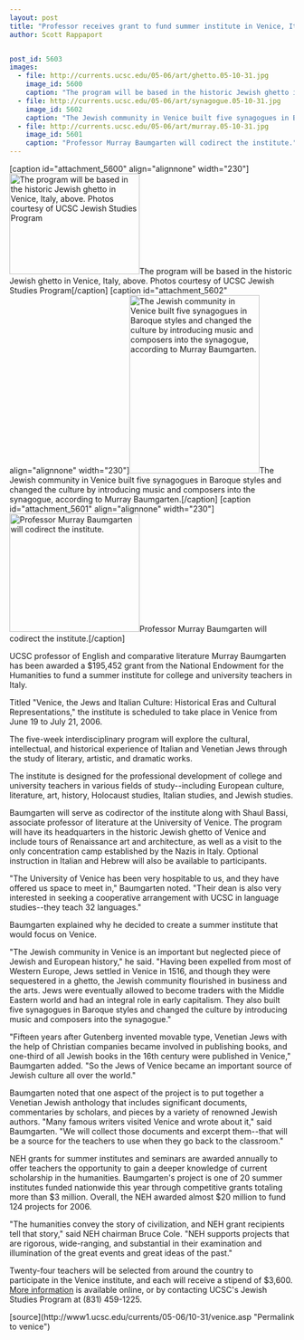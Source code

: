 ```yaml
---
layout: post
title: "Professor receives grant to fund summer institute in Venice, Italy"
author: Scott Rappaport


post_id: 5603
images:
  - file: http://currents.ucsc.edu/05-06/art/ghetto.05-10-31.jpg
    image_id: 5600
    caption: "The program will be based in the historic Jewish ghetto in Venice, Italy, above. Photos courtesy of UCSC Jewish Studies Program"
  - file: http://currents.ucsc.edu/05-06/art/synagogue.05-10-31.jpg
    image_id: 5602
    caption: "The Jewish community in Venice built five synagogues in Baroque styles and changed the culture by introducing music and composers into the synagogue, according to Murray Baumgarten."
  - file: http://currents.ucsc.edu/05-06/art/murray.05-10-31.jpg
    image_id: 5601
    caption: "Professor Murray Baumgarten will codirect the institute."
---
```


[caption id="attachment_5600" align="alignnone" width="230"]<a href="http://localhost/mysite/wp-content/uploads/2005/10/ghetto.05-10-31.jpg"><img class="size-full wp-image-5600" src="http://localhost/mysite/wp-content/uploads/2005/10/ghetto.05-10-31.jpg" alt="The program will be based in the historic Jewish ghetto in Venice, Italy, above. Photos courtesy of UCSC Jewish Studies Program" width="230" height="178" /></a>The program will be based in the historic Jewish ghetto in Venice, Italy, above. Photos courtesy of UCSC Jewish Studies Program[/caption]
[caption id="attachment_5602" align="alignnone" width="230"]<a href="http://localhost/mysite/wp-content/uploads/2005/10/synagogue.05-10-31.jpg"><img class="size-full wp-image-5602" src="http://localhost/mysite/wp-content/uploads/2005/10/synagogue.05-10-31.jpg" alt="The Jewish community in Venice built five synagogues in Baroque styles and changed the culture by introducing music and composers into the synagogue, according to Murray Baumgarten." width="230" height="315" /></a>The Jewish community in Venice built five synagogues in Baroque styles and changed the culture by introducing music and composers into the synagogue, according to Murray Baumgarten.[/caption]
[caption id="attachment_5601" align="alignnone" width="230"]<a href="http://localhost/mysite/wp-content/uploads/2005/10/murray.05-10-31.jpg"><img class="size-full wp-image-5601" src="http://localhost/mysite/wp-content/uploads/2005/10/murray.05-10-31.jpg" alt="Professor Murray Baumgarten will codirect the institute." width="230" height="209" /></a>Professor Murray Baumgarten will codirect the institute.[/caption]
<a name="content" id="content"></a>
<p>
  UCSC professor of English and comparative literature Murray Baumgarten has been awarded a $195,452 grant from the National Endowment for the Humanities to fund a summer institute for college and university teachers in Italy.
</p>
<p>
  Titled "Venice, the Jews and Italian Culture: Historical Eras and Cultural Representations," the institute is scheduled to take place in Venice from June 19 to July 21, 2006.
</p>
<p>
  The five-week interdisciplinary program will explore the cultural, intellectual, and historical experience of Italian and Venetian Jews through the study of literary, artistic, and dramatic works.
</p>
<p>
  The institute is designed for the professional development of college and university teachers in various fields of study--including European culture, literature, art, history, Holocaust studies, Italian studies, and Jewish studies.
</p>
<p>
  Baumgarten will serve as codirector of the institute along with Shaul Bassi, associate professor of literature at the University of Venice. The program will have its headquarters in the historic Jewish ghetto of Venice and include tours of Renaissance art and architecture, as well as a visit to the only concentration camp established by the Nazis in Italy. Optional instruction in Italian and Hebrew will also be available to participants.
</p>
<p>
  "The University of Venice has been very hospitable to us, and they have offered us space to meet in," Baumgarten noted. "Their dean is also very interested in seeking a cooperative arrangement with UCSC in language studies--they teach 32 languages."
</p>
<p>
  Baumgarten explained why he decided to create a summer institute that would focus on Venice.
</p>
<p>
  "The Jewish community in Venice is an important but neglected piece of Jewish and European history," he said. "Having been expelled from most of Western Europe, Jews settled in Venice in 1516, and though they were sequestered in a ghetto, the Jewish community flourished in business and the arts. Jews were eventually allowed to become traders with the Middle Eastern world and had an integral role in early capitalism. They also built five synagogues in Baroque styles and changed the culture by introducing music and composers into the synagogue."
</p>
<p>
  "Fifteen years after Gutenberg invented movable type, Venetian Jews with the help of Christian companies became involved in publishing books, and one-third of all Jewish books in the 16th century were published in Venice," Baumgarten added. "So the Jews of Venice became an important source of Jewish culture all over the world."
</p>
<p>
  Baumgarten noted that one aspect of the project is to put together a Venetian Jewish anthology that includes significant documents, commentaries by scholars, and pieces by a variety of renowned Jewish authors. "Many famous writers visited Venice and wrote about it," said Baumgarten. "We will collect those documents and excerpt them--that will be a source for the teachers to use when they go back to the classroom."
</p>
<p>
  NEH grants for summer institutes and seminars are awarded annually to offer teachers the opportunity to gain a deeper knowledge of current scholarship in the humanities. Baumgarten's project is one of 20 summer institutes funded nationwide this year through competitive grants totaling more than $3 million. Overall, the NEH awarded almost $20 million to fund 124 projects for 2006.
</p>
<p>
  "The humanities convey the story of civilization, and NEH grant recipients tell that story," said NEH chairman Bruce Cole. "NEH supports projects that are rigorous, wide-ranging, and substantial in their examination and illumination of the great events and great ideas of the past."
</p>
<p>
  Twenty-four teachers will be selected from around the country to participate in the Venice institute, and each will receive a stipend of $3,600. <a href="http://humwww.ucsc.edu/jewishstudies/nehvenice.html">More information</a> is available online, or by contacting UCSC's Jewish Studies Program at (831) 459-1225.
</p>
<form>
  <input name="t1" size="-1" type="hidden">
</form>




</p>
[source](http://www1.ucsc.edu/currents/05-06/10-31/venice.asp "Permalink to venice")
